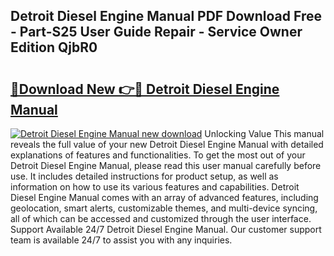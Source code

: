 ## Detroit Diesel Engine Manual PDF Download Free - Part-S25 User Guide Repair - Service Owner Edition QjbR0

# <h2><a href="http://bc17909.oget.top/?id=Detroit+Diesel+Engine+Manual">🔗Download New 👉🔴 Detroit Diesel Engine Manual</a></h2>

[![Detroit Diesel Engine Manual new download](https://i.imgur.com/5g1atiW.png)](http://bc17909.oget.top/?id=Detroit+Diesel+Engine+Manual)
Unlocking Value This manual reveals the full value of your new Detroit Diesel Engine Manual with detailed explanations of features and functionalities. To get the most out of your Detroit Diesel Engine Manual, please read this user manual carefully before use. It includes detailed instructions for product setup, as well as information on how to use its various features and capabilities. Detroit Diesel Engine Manual comes with an array of advanced features, including geolocation, smart alerts, customizable themes, and multi-device syncing, all of which can be accessed and customized through the user interface. Support Available 24/7 Detroit Diesel Engine Manual. Our customer support team is available 24/7 to assist you with any inquiries.
